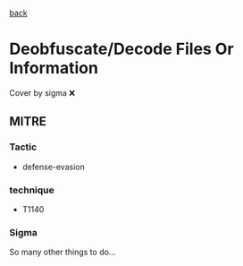 [back](../index.md)
# Deobfuscate/Decode Files Or Information
Cover by sigma :x: 

## MITRE
### Tactic
  - defense-evasion

### technique
  - T1140

### Sigma

 So many other things to do...